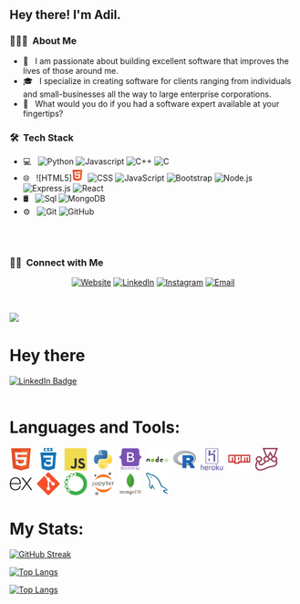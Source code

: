 
<h2> Hey there! I'm Adil.</h2>

<h3> 👨🏻‍💻 &nbsp;About Me </h3>

- 🤔 &nbsp; I am passionate about building excellent software that improves the lives of those around me.
- 🎓 &nbsp; I specialize in creating software for clients ranging from individuals and small-businesses all the way to large enterprise corporations.
- 💼 &nbsp; What would you do if you had a software expert available at your fingertips?

<h3> 🛠 &nbsp;Tech Stack</h3>

- 💻 &nbsp;
  ![Python](https://img.shields.io/badge/-Python-333333?style=flat&logo=python)
  ![Javascript](https://img.shields.io/badge/-Javascript-333333?style=flat&logo=Javascript&logoColor=007396)
  ![C++](https://img.shields.io/badge/-C++-333333?style=flat&logo=C%2B%2B&logoColor=00599C)
  ![C](https://img.shields.io/badge/-C-333333?style=flat&logo=c&logoColor=276DC3)
- 🌐 &nbsp;
  ![HTML5]<img src="https://github.com/devicons/devicon/blob/master/icons/html5/html5-original.svg" title="HTML5" alt="HTML" width="20" height="20"/>&nbsp;
  ![CSS](https://img.shields.io/badge/-CSS-333333?style=flat&logo=CSS3&logoColor=1572B6)
  ![JavaScript](https://img.shields.io/badge/-JavaScript-333333?style=flat&logo=javascript)
  ![Bootstrap](https://img.shields.io/badge/-Bootstrap-333333?style=flat&logo=bootstrap&logoColor=563D7C)
  ![Node.js](https://img.shields.io/badge/-Node.js-333333?style=flat&logo=node.js)
  ![Express.js](https://img.shields.io/badge/-Express.js-333333?style=flat&logo=express.js)
  ![React](https://img.shields.io/badge/-React-333333?style=flat&logo=react)
- 🛢 &nbsp;
  ![Sql](https://img.shields.io/badge/-Sql-333333?style=flat&logo=sql)
  ![MongoDB](https://img.shields.io/badge/-MongoDB-333333?style=flat&logo=mongodb)
- ⚙️ &nbsp;
  ![Git](https://img.shields.io/badge/-Git-333333?style=flat&logo=git)
  ![GitHub](https://img.shields.io/badge/-GitHub-333333?style=flat&logo=github)

  

<br/>


<br/>

<h3> 🤝🏻 &nbsp;Connect with Me </h3>

<p align="center">
<a href="https://adilmarghadi1.github.io/AdilDev/"><img alt="Website" src="https://img.shields.io/badge/Website-www.adilmarghadi1.github.io/AdilDev-blue?style=flat-square&logo=google-chrome"></a>
<a href="https://www.linkedin.com/in/adil-marghady-2231371b6/"><img alt="LinkedIn" src="https://img.shields.io/badge/LinkedIn-adil%20 %20marghadi-blue?style=flat-square&logo=linkedin"></a>
<a href="https://www.instagram.com/adil.dev1/"><img alt="Instagram" src="https://img.shields.io/badge/Instagram-adil.dev1-blue?style=flat-square&logo=instagram"></a>
<a href="mailto:adilmarghadi2020@gmail.com"><img alt="Email" src="https://img.shields.io/badge/Email-adilmarghadi2020@gmail.com-blue?style=flat-square&logo=gmail"></a>
</p>
<br/>

![](https://komarev.com/ghpvc/?username=adilmarghadi1)


 









<h1>
  Hey there
</h1>

<div id="badges">
  <a href="https://www.linkedin.com/in/alexander-rahmanov/">
    <img src="https://camo.githubusercontent.com/e4e22131f962f380087d193a17a51b055a7e687384c7c1f0bb4d284522f88a9a/68747470733a2f2f696d672e736869656c64732e696f2f62616467652f4c696e6b6564496e2d626c75653f7374796c653d666c6174266c6f676f3d6c696e6b6564696e266c6f676f436f6c6f723d7768697465" alt="LinkedIn Badge" data-canonical-src="https://img.shields.io/badge/LinkedIn-blue?style=flat&amp;logo=linkedin&amp;logoColor=white" style="max-width: 100%;">
  </a>
</div>

<img src="https://komarev.com/ghpvc/?username=AlexRahmanov&style=flat-square&color=blue" alt=""/>


# Languages and Tools:
<div>
  <img src="https://github.com/devicons/devicon/blob/master/icons/html5/html5-original.svg" title="HTML5" alt="HTML" width="40" height="40"/>&nbsp;
  <img src="https://github.com/devicons/devicon/blob/master/icons/css3/css3-plain-wordmark.svg" title="CSS3" alt="CSS" width="40" height="40"/>&nbsp;
  <img src="https://github.com/devicons/devicon/blob/master/icons/javascript/javascript-original.svg" title="JavaScript" alt="JavaScript" width="40" height="40"/>&nbsp;
  <img src="https://github.com/devicons/devicon/blob/master/icons/python/python-original.svg" title="Python" alt="Python" width="40" height="40"/>&nbsp;
  <img src="https://github.com/devicons/devicon/blob/master/icons/bootstrap/bootstrap-plain-wordmark.svg" title="Bootstrap" alt="Bootstrap" width="40" height="40"/>&nbsp;
  <img src="https://github.com/devicons/devicon/blob/master/icons/nodejs/nodejs-original-wordmark.svg" title="NodeJS" alt="NodeJS" width="40" height="40"/>&nbsp;
  <img src="https://github.com/devicons/devicon/blob/master/icons/r/r-original.svg" title="R" alt="R" width="40" height="40"/>&nbsp;
  <img src="https://github.com/devicons/devicon/blob/master/icons/heroku/heroku-original-wordmark.svg" title="Heroku" alt="Heroku" width="40" height="40"/>&nbsp;
  <img src="https://github.com/devicons/devicon/blob/master/icons/npm/npm-original-wordmark.svg" title="NPM" alt="npm" width="40" height="40"/>&nbsp;
  <img src="https://github.com/devicons/devicon/blob/master/icons/jest/jest-plain.svg" title="Jest" alt="Jest" width="40" height="40"/>&nbsp;
  <img src="https://github.com/devicons/devicon/blob/master/icons/express/express-original.svg" title="Express" alt="Express" width="40" height="40"/>&nbsp;
  <img src="https://github.com/devicons/devicon/blob/master/icons/git/git-original.svg" title="Git" alt="Git" width="40" height="40"/>&nbsp;
  <img src="https://github.com/devicons/devicon/blob/master/icons/anaconda/anaconda-original.svg" title="Anaconda" alt="Anaconda" width="40" height="40"/>&nbsp;
  <img src="https://github.com/devicons/devicon/blob/master/icons/jupyter/jupyter-original-wordmark.svg" title="Jupyter" alt="Jupyter" width="40" height="40"/>&nbsp;
  <img src="https://github.com/devicons/devicon/blob/master/icons/mongodb/mongodb-original-wordmark.svg" title="MongoDB" alt="MongoDB" width="40" height="40"/>&nbsp;
  <img src="https://github.com/devicons/devicon/blob/master/icons/mysql/mysql-original.svg" title="MySQL"  alt="MySQL" width="40" height="40"/>&nbsp;

  
  
  
  
# My Stats:

[![GitHub Streak](http://github-readme-streak-stats.herokuapp.com?user=AlexRahmanov&theme=dark&background=000000)](https://git.io/streak-stats)

[![Top Langs](https://github-readme-stats.vercel.app/api/top-langs/?username=AlexRahmanov&layout=compact&theme=vision-friendly-dark)](https://github.com/anuraghazra/github-readme-stats)

[![Top Langs](https://github-readme-stats.vercel.app/api/top-langs/?username=AlexRahmanov)](https://github.com/anuraghazra/github-readme-stats)


